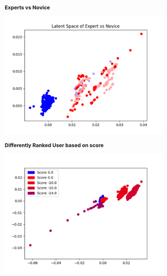 ### Experts vs Novice
![alt text](https://github.com/pranavAL/InvRL_Auto-Evaluate/blob/main/outputs/Latent%20Space%20of%20Expert%20and%20Novice.png)

### Differently Ranked User based on score
![alt text](https://github.com/pranavAL/InvRL_Auto-Evaluate/blob/main/outputs/Ranking%20the%20user%20based%20on%20latent%20space.png)
